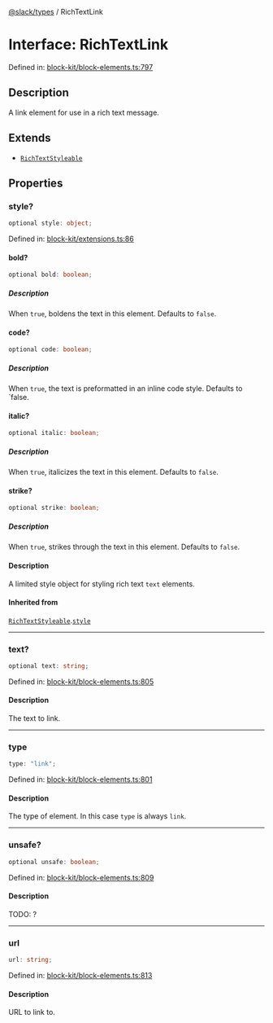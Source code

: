 [@slack/types](../index.md) / RichTextLink

# Interface: RichTextLink

Defined in: [block-kit/block-elements.ts:797](https://github.com/slackapi/node-slack-sdk/blob/main/packages/types/src/block-kit/block-elements.ts#L797)

## Description

A link element for use in a rich text message.

## Extends

- [`RichTextStyleable`](RichTextStyleable.md)

## Properties

### style?

```ts
optional style: object;
```

Defined in: [block-kit/extensions.ts:86](https://github.com/slackapi/node-slack-sdk/blob/main/packages/types/src/block-kit/extensions.ts#L86)

#### bold?

```ts
optional bold: boolean;
```

##### Description

When `true`, boldens the text in this element. Defaults to `false`.

#### code?

```ts
optional code: boolean;
```

##### Description

When `true`, the text is preformatted in an inline code style. Defaults to `false.

#### italic?

```ts
optional italic: boolean;
```

##### Description

When `true`, italicizes the text in this element. Defaults to `false`.

#### strike?

```ts
optional strike: boolean;
```

##### Description

When `true`, strikes through the text in this element. Defaults to `false`.

#### Description

A limited style object for styling rich text `text` elements.

#### Inherited from

[`RichTextStyleable`](RichTextStyleable.md).[`style`](RichTextStyleable.md#style)

***

### text?

```ts
optional text: string;
```

Defined in: [block-kit/block-elements.ts:805](https://github.com/slackapi/node-slack-sdk/blob/main/packages/types/src/block-kit/block-elements.ts#L805)

#### Description

The text to link.

***

### type

```ts
type: "link";
```

Defined in: [block-kit/block-elements.ts:801](https://github.com/slackapi/node-slack-sdk/blob/main/packages/types/src/block-kit/block-elements.ts#L801)

#### Description

The type of element. In this case `type` is always `link`.

***

### unsafe?

```ts
optional unsafe: boolean;
```

Defined in: [block-kit/block-elements.ts:809](https://github.com/slackapi/node-slack-sdk/blob/main/packages/types/src/block-kit/block-elements.ts#L809)

#### Description

TODO: ?

***

### url

```ts
url: string;
```

Defined in: [block-kit/block-elements.ts:813](https://github.com/slackapi/node-slack-sdk/blob/main/packages/types/src/block-kit/block-elements.ts#L813)

#### Description

URL to link to.
